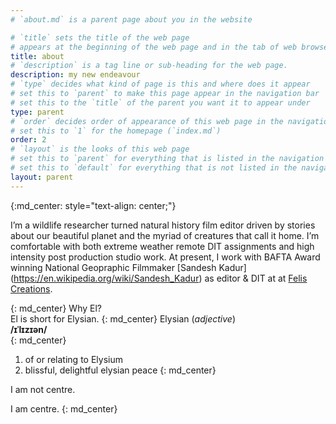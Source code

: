 ```yaml
---
# `about.md` is a parent page about you in the website

# `title` sets the title of the web page
# appears at the beginning of the web page and in the tab of web browsers
title: about
# `description` is a tag line or sub-heading for the web page.
description: my new endeavour
# `type` decides what kind of page is this and where does it appear
# set this to `parent` to make this page appear in the navigation bar
# set this to the `title` of the parent you want it to appear under
type: parent
# `order` decides order of appearance of this web page in the navigation bar
# set this to `1` for the homepage (`index.md`)
order: 2
# `layout` is the looks of this web page
# set this to `parent` for everything that is listed in the navigation bar
# set this to `default` for everything that is not listed in the navigation bar
layout: parent
---
```


[//]: # (I wanted this text centered so here is a hack using kramdown blocks.)

{:md_center: style="text-align: center;"}

I’m a wildlife researcher turned natural history film editor driven by stories about our beautiful planet and the myriad of creatures that call it home. I’m comfortable with both extreme weather remote DIT assignments and high intensity post production studio work. At present, I work with BAFTA Award winning National Geopraphic Filmmaker [Sandesh Kadur] (https://en.wikipedia.org/wiki/Sandesh_Kadur) as editor & DIT at at [Felis Creations](https://www.felis.in).

{: md_center}
Why El?  
El is short for Elysian.
{: md_center}
Elysian (_adjective_)  
__/ɪˈlɪzɪən/__  
{: md_center}
1. of or relating to Elysium
2. blissful, delightful elysian peace
{: md_center}



I am not centre.

I am centre.
{: md_center}